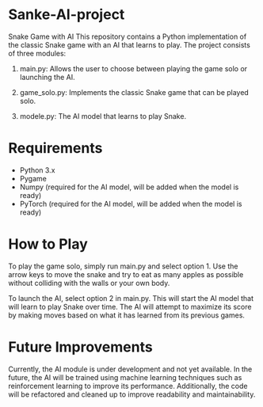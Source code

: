 # Sanke-AI-project

Snake Game with AI
This repository contains a Python implementation of the classic Snake game with an AI that learns to play. The project consists of three modules:

1. main.py: Allows the user to choose between playing the game solo or launching the AI.

2. game_solo.py: Implements the classic Snake game that can be played solo.

3. modele.py: The AI model that learns to play Snake.

# Requirements
- Python 3.x
- Pygame
- Numpy (required for the AI model, will be added when the model is ready)
- PyTorch (required for the AI model, will be added when the model is ready)

# How to Play
To play the game solo, simply run main.py and select option 1. Use the arrow keys to move the snake and try to eat as many apples as possible without colliding with the walls or your own body.

To launch the AI, select option 2 in main.py. This will start the AI model that will learn to play Snake over time. The AI will attempt to maximize its score by making moves based on what it has learned from its previous games.

# Future Improvements
Currently, the AI module is under development and not yet available. In the future, the AI will be trained using machine learning techniques such as reinforcement learning to improve its performance. Additionally, the code will be refactored and cleaned up to improve readability and maintainability.
